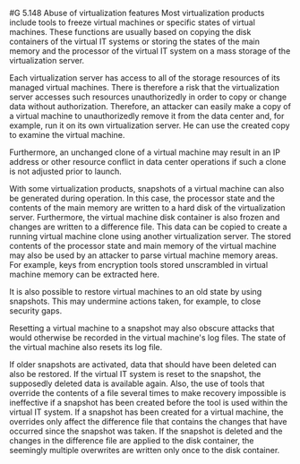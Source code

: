 #G 5.148 Abuse of virtualization features
Most virtualization products include tools to freeze virtual machines or specific states of virtual machines. These functions are usually based on copying the disk containers of the virtual IT systems or storing the states of the main memory and the processor of the virtual IT system on a mass storage of the virtualization server.

Each virtualization server has access to all of the storage resources of its managed virtual machines. There is therefore a risk that the virtualization server accesses such resources unauthorizedly in order to copy or change data without authorization. Therefore, an attacker can easily make a copy of a virtual machine to unauthorizedly remove it from the data center and, for example, run it on its own virtualization server. He can use the created copy to examine the virtual machine.

Furthermore, an unchanged clone of a virtual machine may result in an IP address or other resource conflict in data center operations if such a clone is not adjusted prior to launch.

With some virtualization products, snapshots of a virtual machine can also be generated during operation. In this case, the processor state and the contents of the main memory are written to a hard disk of the virtualization server. Furthermore, the virtual machine disk container is also frozen and changes are written to a difference file. This data can be copied to create a running virtual machine clone using another virtualization server. The stored contents of the processor state and main memory of the virtual machine may also be used by an attacker to parse virtual machine memory areas. For example, keys from encryption tools stored unscrambled in virtual machine memory can be extracted here.

It is also possible to restore virtual machines to an old state by using snapshots. This may undermine actions taken, for example, to close security gaps.

Resetting a virtual machine to a snapshot may also obscure attacks that would otherwise be recorded in the virtual machine's log files. The state of the virtual machine also resets its log file.

If older snapshots are activated, data that should have been deleted can also be restored. If the virtual IT system is reset to the snapshot, the supposedly deleted data is available again. Also, the use of tools that override the contents of a file several times to make recovery impossible is ineffective if a snapshot has been created before the tool is used within the virtual IT system. If a snapshot has been created for a virtual machine, the overrides only affect the difference file that contains the changes that have occurred since the snapshot was taken. If the snapshot is deleted and the changes in the difference file are applied to the disk container, the seemingly multiple overwrites are written only once to the disk container.



